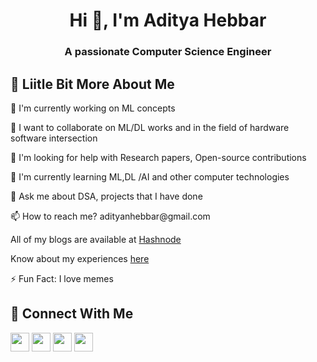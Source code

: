 <h1 align="center">Hi 👋, I'm Aditya Hebbar</h1>
<h3 align="center">A passionate Computer Science Engineer</h3>

## 💫 Liitle Bit More About Me
<p>🔭 I'm currently working on ML concepts</p>
<p>👯 I want to collaborate on ML/DL works and in the field of hardware software intersection</p>
<p>🙏 I'm looking for help with Research papers, Open-source contributions</p>
<p>🌱 I'm currently learning ML,DL /AI and other computer technologies</p>
<p>💬 Ask me about DSA, projects that I have done</p>
<p>📫 How to reach me? adityanhebbar@gmail.com</p>
<p>All of my blogs are available at <a href="https://hebbaraditya.hashnode.dev/">Hashnode</a></p>
<p>Know about my experiences <a href="https://docs.google.com/document/d/1djl7mGlRpqu32XDj079iJ-eKN5fpjUUZ/edit?usp=sharing&ouid=106441702425952587756&rtpof=true&sd=true">here</a></p>
<p>⚡ Fun Fact: I love memes</p>



## 👥 Connect With Me
<p>
<a href="https://linkedin.com/in/adityanhebbar"><img src="https://img.shields.io/badge/linkedin-%230077B5.svg?style=for-the-badge&logo=linkedin&logoColor=white" style="margin-bottom: 4px;" height="30px" target="_blank"></a>
<a href="https://twitter.com/hebbar_aditya"><img src="https://img.shields.io/badge/Twitter-%231DA1F2.svg?style=for-the-badge&logo=Twitter&logoColor=white" style="margin-bottom: 4px;" height="30px" target="_blank"></a>
<a href="https://www.kaggle.com/hebbaraditya"><img src="https://img.shields.io/badge/Kaggle-035a7d?style=for-the-badge&logo=kaggle&logoColor=white" style="margin-bottom: 4px;" height="30px" target="_blank"></a>
<a href="https://medium.com/@@hebbaraditya"><img src="https://img.shields.io/badge/Medium-12100E?style=for-the-badge&logo=medium&logoColor=white" style="margin-bottom: 4px;" height="30px" target="_blank"></a>
</p>
